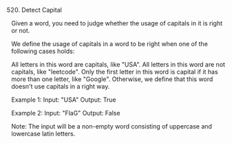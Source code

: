 520. Detect Capital

Given a word, you need to judge whether the usage of capitals in it is right or not.

We define the usage of capitals in a word to be right when one of the following cases holds:

All letters in this word are capitals, like "USA".
All letters in this word are not capitals, like "leetcode".
Only the first letter in this word is capital if it has more than one letter, like "Google".
Otherwise, we define that this word doesn't use capitals in a right way.

Example 1:
Input: "USA"
Output: True

Example 2:
Input: "FlaG"
Output: False

Note: The input will be a non-empty word consisting of uppercase and lowercase latin letters.